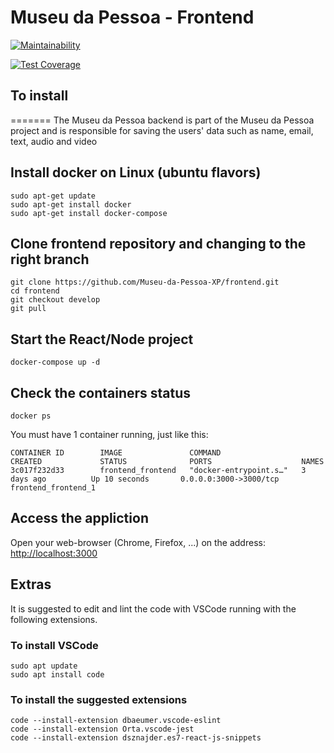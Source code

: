 # Museu da Pessoa - Frontend

[![Maintainability](https://api.codeclimate.com/v1/badges/92746fd813506f4fcb89/maintainability)](https://codeclimate.com/github/Museu-da-Pessoa-XP/frontend/maintainability)

[![Test Coverage](https://api.codeclimate.com/v1/badges/92746fd813506f4fcb89/test_coverage)](https://codeclimate.com/github/Museu-da-Pessoa-XP/frontend/test_coverage)

## To install

=======
The Museu da Pessoa backend is part of the Museu da Pessoa project and is responsible for saving the users' data such as name, email, text, audio and video

## Install docker on Linux (ubuntu flavors)

```shell
sudo apt-get update
sudo apt-get install docker
sudo apt-get install docker-compose
```

## Clone frontend repository and changing to the right branch

```shell
git clone https://github.com/Museu-da-Pessoa-XP/frontend.git
cd frontend
git checkout develop
git pull
```

## Start the React/Node project

```shell
docker-compose up -d
```

## Check the containers status

```shell
docker ps
```

You must have 1 container running, just like this:

```shell
CONTAINER ID        IMAGE               COMMAND                  CREATED             STATUS              PORTS                    NAMES
3c017f232d33        frontend_frontend   "docker-entrypoint.s…"   3 days ago          Up 10 seconds       0.0.0.0:3000->3000/tcp   frontend_frontend_1
```

## Access the appliction

Open your web-browser (Chrome, Firefox, ...) on the address: <http://localhost:3000>

## Extras

It is suggested to edit and lint the code with VSCode running with the following extensions.

### To install VSCode

```
sudo apt update
sudo apt install code
```

### To install the suggested extensions

```
code --install-extension dbaeumer.vscode-eslint
code --install-extension Orta.vscode-jest
code --install-extension dsznajder.es7-react-js-snippets
```
